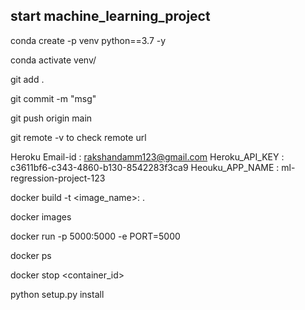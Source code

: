 ## start machine_learning_project

conda create -p venv python==3.7 -y 

conda activate venv/

git add .

git commit -m "msg"

git push origin main

git remote -v     to check remote url 


Heroku Email-id : rakshandamm123@gmail.com
Heroku_API_KEY : c3611bf6-c343-4860-b130-8542283f3ca9
Heouku_APP_NAME : ml-regression-project-123


docker build -t <image_name>:<tagname> .

docker images

docker run -p 5000:5000 -e PORT=5000  <image id>

docker ps

docker stop <container_id>

python setup.py install
 
